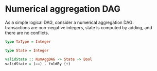 # Numerical aggregation DAG

As a simple logical DAG, consider a numerical aggregation DAG: transactions are non-negative integers, state is computed by adding, and there are no conflicts.

```haskell
type TxType = Integer

type State = Integer

validState :: NumAggDAG -> State -> Bool
validState = (==) . foldBy (+)
```